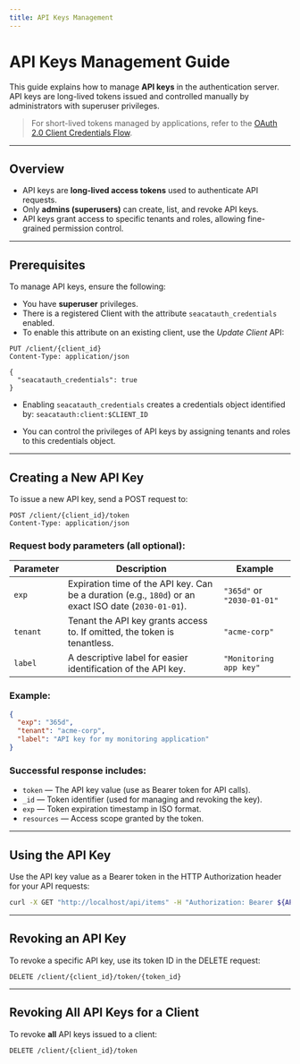 ```yaml
---
title: API Keys Management
---
```


# API Keys Management Guide

This guide explains how to manage **API keys** in the authentication server. API keys are long-lived tokens issued and controlled manually by administrators with superuser privileges.

> For short-lived tokens managed by applications, refer to the [OAuth 2.0 Client Credentials Flow](./oauth-client-credentials.md).

---

## Overview

- API keys are **long-lived access tokens** used to authenticate API requests.
- Only **admins (superusers)** can create, list, and revoke API keys.
- API keys grant access to specific tenants and roles, allowing fine-grained permission control.

---

## Prerequisites

To manage API keys, ensure the following:

- You have **superuser** privileges.
- There is a registered Client with the attribute `seacatauth_credentials` enabled.
- To enable this attribute on an existing client, use the _Update Client_ API:

```http
PUT /client/{client_id}
Content-Type: application/json

{
  "seacatauth_credentials": true
}
````

* Enabling `seacatauth_credentials` creates a credentials object identified by:
  `seacatauth:client:$CLIENT_ID`

* You can control the privileges of API keys by assigning tenants and roles to this credentials object.

---

## Creating a New API Key

To issue a new API key, send a POST request to:

```http
POST /client/{client_id}/token
Content-Type: application/json
```

### Request body parameters (all optional):

| Parameter | Description                                                                                           | Example                    |
| --------- | ----------------------------------------------------------------------------------------------------- | -------------------------- |
| `exp`     | Expiration time of the API key. Can be a duration (e.g., `180d`) or an exact ISO date (`2030-01-01`). | `"365d"` or `"2030-01-01"` |
| `tenant`  | Tenant the API key grants access to. If omitted, the token is tenantless.                             | `"acme-corp"`              |
| `label`   | A descriptive label for easier identification of the API key.                                         | `"Monitoring app key"`     |

### Example:

```json
{
  "exp": "365d",
  "tenant": "acme-corp",
  "label": "API key for my monitoring application"
}
```

### Successful response includes:

* `token` — The API key value (use as Bearer token for API calls).
* `_id` — Token identifier (used for managing and revoking the key).
* `exp` — Token expiration timestamp in ISO format.
* `resources` — Access scope granted by the token.

---

## Using the API Key

Use the API key value as a Bearer token in the HTTP Authorization header for your API requests:

```bash
curl -X GET "http://localhost/api/items" -H "Authorization: Bearer ${API_KEY}"
```

---

## Revoking an API Key

To revoke a specific API key, use its token ID in the DELETE request:

```http
DELETE /client/{client_id}/token/{token_id}
```

---

## Revoking All API Keys for a Client

To revoke **all** API keys issued to a client:

```http
DELETE /client/{client_id}/token
```
